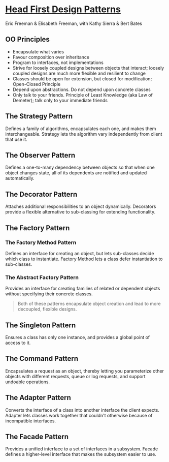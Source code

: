 # [Head First Design Patterns](https://www.oreilly.com/library/view/head-first-design/0596007124/)
Eric Freeman & Elisabeth Freeman, with Kathy Sierra & Bert Bates

## OO Principles
* Encapsulate what varies
* Favour composition over inheritance
* Program to interfaces, not implementations
* Strive for loosely coupled designs between objects that interact; loosely coupled designs are much more flexible and resilient to change
* Classes should be open for extension, but closed for modification; Open-Closed Principle
* Depend upon abstractions.  Do not depend upon concrete classes
* Only talk to your friends.  Principle of Least Knowledge (aka Law of Demeter); talk only to your immediate friends

## The Strategy Pattern
Defines a family of algorithms, encapsulates each one, and makes them interchangeable.  Strategy lets the algorithm vary independently from client that use it.

## The Observer Pattern
Defines a one-to-many dependency between objects so that when one object changes state, all of its dependents are notified and updated automatically.

## The Decorator Pattern
Attaches additional responsibilities to an object dynamically.  Decorators provide a flexible alternative to sub-classing for extending functionality.

## The Factory Pattern
### The Factory Method Pattern
Defines an interface for creating an object, but lets sub-classes decide which class to instantiate.  Factory Method lets a class defer instantiation to sub-classes.
### The Abstract Factory Pattern
Provides an interface for creating families of related or dependent objects without specifying their concrete classes.
> Both of these patterns encapsulate object creation and lead to more decoupled, flexible designs.

## The Singleton Pattern
Ensures a class has only one instance, and provides a global point of access to it.

## The Command Pattern
Encapsulates a request as an object, thereby letting you parameterize other objects with different requests, queue or log requests, and support undoable operations.

## The Adapter Pattern
Converts the interface of a class into another interface the client expects.  Adapter lets classes work together that couldn't otherwise because of incompatible interfaces.

## The Facade Pattern
Provides a unified interface to a set of interfaces in a subsystem.  Facade defines a higher-level interface that makes the subsystem easier to use.